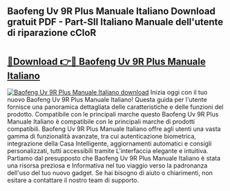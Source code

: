 ## Baofeng Uv 9R Plus Manuale Italiano Download gratuit PDF - Part-SIl Italiano Manuale dell'utente di riparazione cCloR

# <h2><a href="http://dfb4h9.blite.top/?on=Baofeng+Uv+9R+Plus+Manuale+Italiano">🔗Download 👉🔴 Baofeng Uv 9R Plus Manuale Italiano</a></h2>

[![Baofeng Uv 9R Plus Manuale Italiano download](https://i.imgur.com/lujVjoI.png)](http://dfb4h9.blite.top/?on=Baofeng+Uv+9R+Plus+Manuale+Italiano)
Inizia oggi con il tuo nuovo Baofeng Uv 9R Plus Manuale Italiano! Questa guida per l'utente fornisce una panoramica dettagliata delle caratteristiche e delle funzioni del prodotto. Compatibile con le principali marche questo Baofeng Uv 9R Plus Manuale Italiano è compatibile con le principali marche di prodotti compatibili. Baofeng Uv 9R Plus Manuale Italiano offre agli utenti una vasta gamma di funzionalità avanzate, tra cui autenticazione biometrica, integrazione della Casa Intelligente, aggiornamenti automatici e consigli personalizzati, tutti accessibili tramite L'interfaccia elegante e intuitiva. Partiamo dal presupposto che Baofeng Uv 9R Plus Manuale Italiano è stata una risorsa preziosa e Informativa nel tuo viaggio verso la padronanza dell'uso del tuo nuovo gadget. Se hai bisogno di aiuto o chiarimenti, non esitare a contattare il nostro team di supporto.
